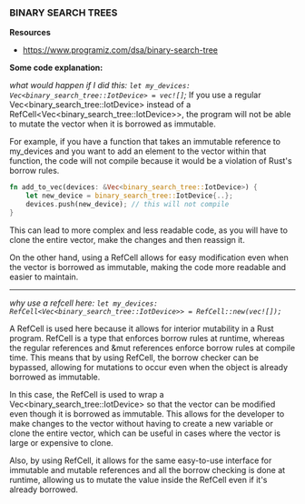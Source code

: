 ### BINARY SEARCH TREES
**Resources**
- https://www.programiz.com/dsa/binary-search-tree

**Some code explanation:**

*what would happen if I did this:     `let my_devices: Vec<binary_search_tree::IotDevice> = vec![]`;*
If you use a regular Vec<binary_search_tree::IotDevice> instead of a RefCell<Vec<binary_search_tree::IotDevice>>, the program will not be able to mutate the vector when it is borrowed as immutable.

For example, if you have a function that takes an immutable reference to my_devices and you want to add an element to the vector within that function, the code will not compile because it would be a violation of Rust's borrow rules.

```rust
fn add_to_vec(devices: &Vec<binary_search_tree::IotDevice>) {
    let new_device = binary_search_tree::IotDevice{..};
    devices.push(new_device); // this will not compile
}
```
This can lead to more complex and less readable code, as you will have to clone the entire vector, make the changes and then reassign it.

On the other hand, using a RefCell allows for easy modification even when the vector is borrowed as immutable, making the code more readable and easier to maintain.

---

*why use a refcell here: `let my_devices: RefCell<Vec<binary_search_tree::IotDevice>> = RefCell::new(vec![]);`*

A RefCell is used here because it allows for interior mutability in a Rust program.
RefCell is a type that enforces borrow rules at runtime, whereas the regular references and &mut references enforce borrow rules at compile time. This means that by using RefCell, the borrow checker can be bypassed, allowing for mutations to occur even when the object is already borrowed as immutable.

In this case, the RefCell is used to wrap a Vec<binary_search_tree::IotDevice> so that the vector can be modified even though it is borrowed as immutable. This allows for the developer to make changes to the vector without having to create a new variable or clone the entire vector, which can be useful in cases where the vector is large or expensive to clone.

Also, by using RefCell, it allows for the same easy-to-use interface for immutable and mutable references and all the borrow checking is done at runtime, allowing us to mutate the value inside the RefCell even if it's already borrowed.

